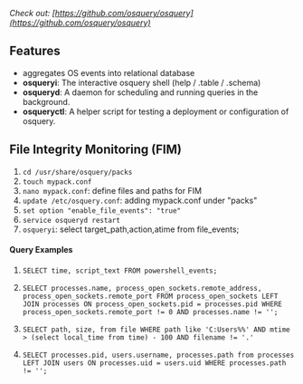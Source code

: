 *Check out: [https://github.com/osquery/osquery](https://github.com/osquery/osquery)*

## Features
- aggregates OS events into relational database
- **osqueryi**: The interactive osquery shell (help / .table / .schema)
- **osqueryd**: A daemon for scheduling and running queries in the background.
- **osqueryctl**: A helper script for testing a deployment or configuration of osquery.

## File Integrity Monitoring (FIM)
1.  `cd /usr/share/osquery/packs`
2.  `touch mypack.conf`
3.  `nano mypack.conf`: define files and paths for FIM
4.  `update /etc/osquery.conf`: adding mypack.conf under "packs"
5.  `set option "enable_file_events": "true"`
6.  `service osqueryd restart`
7.  `osqueryi`:  select target_path,action,atime from file_events;

#### Query Examples

1. `SELECT time, script_text FROM powershell_events;`

2. `SELECT processes.name, process_open_sockets.remote_address, process_open_sockets.remote_port FROM process_open_sockets LEFT JOIN processes ON process_open_sockets.pid = processes.pid WHERE process_open_sockets.remote_port != 0 AND processes.name != '';`

3. `SELECT path, size, from file WHERE path like 'C:Users%%' AND mtime > (select local_time from time) - 100 AND filename != '.'`

4. `SELECT processes.pid, users.username, processes.path from processes LEFT JOIN users ON processes.uid = users.uid WHERE processes.path != '';`
